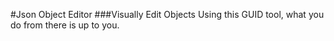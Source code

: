 #Json Object Editor
###Visually Edit Objects Using this GUID tool, what you do from there is up to you.